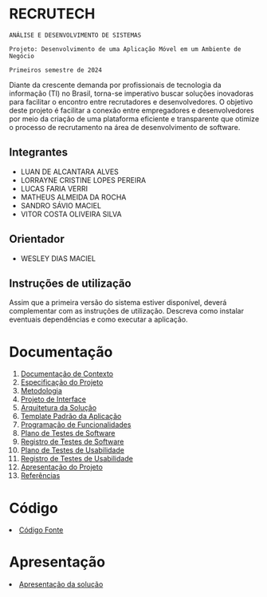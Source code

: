 # RECRUTECH

`ANÁLISE E DESENVOLVIMENTO DE SISTEMAS`

`Projeto: Desenvolvimento de uma Aplicação Móvel em um Ambiente de Negócio`

`Primeiros semestre de 2024`

Diante da crescente demanda por profissionais de tecnologia da informação (TI) no Brasil, torna-se imperativo buscar soluções inovadoras para facilitar o encontro entre recrutadores e desenvolvedores. O objetivo deste projeto é facilitar a conexão entre empregadores e desenvolvedores por meio da criação de uma plataforma eficiente e transparente que otimize o processo de recrutamento na área de desenvolvimento de software.


## Integrantes

* LUAN DE ALCANTARA ALVES
* LORRAYNE CRISTINE LOPES PEREIRA
* LUCAS FARIA VERRI
* MATHEUS ALMEIDA DA ROCHA 
* SANDRO SÁVIO MACIEL
* VITOR COSTA OLIVEIRA SILVA

## Orientador

* WESLEY DIAS MACIEL

## Instruções de utilização

Assim que a primeira versão do sistema estiver disponível, deverá complementar com as instruções de utilização. Descreva como instalar eventuais dependências e como executar a aplicação.

# Documentação

<ol>
<li><a href="docs/01-Documentação de Contexto.md"> Documentação de Contexto</a></li>
<li><a href="docs/02-Especificação do Projeto.md"> Especificação do Projeto</a></li>
<li><a href="docs/03-Metodologia.md"> Metodologia</a></li>
<li><a href="docs/04-Projeto de Interface.md"> Projeto de Interface</a></li>
<li><a href="docs/05-Arquitetura da Solução.md"> Arquitetura da Solução</a></li>
<li><a href="docs/06-Template Padrão da Aplicação.md"> Template Padrão da Aplicação</a></li>
<li><a href="docs/07-Programação de Funcionalidades.md"> Programação de Funcionalidades</a></li>
<li><a href="docs/08-Plano de Testes de Software.md"> Plano de Testes de Software</a></li>
<li><a href="docs/09-Registro de Testes de Software.md"> Registro de Testes de Software</a></li>
<li><a href="docs/10-Plano de Testes de Usabilidade.md"> Plano de Testes de Usabilidade</a></li>
<li><a href="docs/11-Registro de Testes de Usabilidade.md"> Registro de Testes de Usabilidade</a></li>
<li><a href="docs/12-Apresentação do Projeto.md"> Apresentação do Projeto</a></li>
<li><a href="docs/13-Referências.md"> Referências</a></li>
</ol>

# Código

<li><a href="src/README.md"> Código Fonte</a></li>

# Apresentação

<li><a href="presentation/README.md"> Apresentação da solução</a></li>
